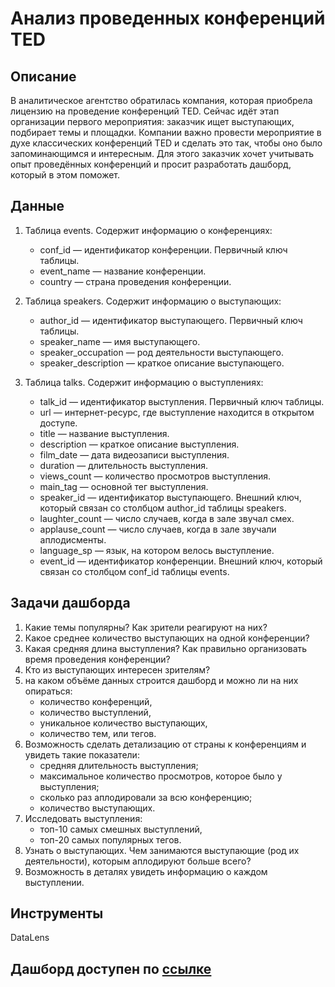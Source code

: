 # Анализ проведенных конференций TED

## Описание
В аналитическое агентство обратилась компания, которая приобрела лицензию на проведение конференций TED. Сейчас идёт этап организации первого мероприятия: заказчик ищет выступающих, подбирает темы и площадки. Компании важно провести мероприятие в духе классических конференций TED и сделать это так, чтобы оно было запоминающимся и интересным. Для этого заказчик хочет учитывать опыт проведённых конференций и просит разработать дашборд, который в этом поможет.

## Данные
1) Таблица events. Содержит информацию о конференциях:
    - conf_id — идентификатор конференции. Первичный ключ таблицы.
    - event_name — название конференции.
    - country — страна проведения конференции.
 
2) Таблица speakers. Содержит информацию о выступающих:  
    - author_id — идентификатор выступающего. Первичный ключ таблицы.  
    - speaker_name — имя выступающего.  
    - speaker_occupation — род деятельности выступающего.  
    - speaker_description — краткое описание выступающего.     

3) Таблица talks. Содержит информацию о выступлениях:  
    - talk_id — идентификатор выступления. Первичный ключ таблицы.  
    - url — интернет-ресурс, где выступление находится в открытом доступе.  
    - title — название выступления.  
    - description — краткое описание выступления.  
    - film_date — дата видеозаписи выступления.  
    - duration — длительность выступления.  
    - views_count — количество просмотров выступления.  
    - main_tag — основной тег выступления.  
    - speaker_id — идентификатор выступающего. Внешний ключ, который связан со столбцом author_id таблицы speakers.  
    - laughter_count — число случаев, когда в зале звучал смех.  
    - applause_count — число случаев, когда в зале звучали аплодисменты.  
    - language_sp — язык, на котором велось выступление.  
    - event_id — идентификатор конференции. Внешний ключ, который связан со столбцом conf_id таблицы events.

## Задачи дашборда

1) Какие темы популярны? Как зрители реагируют на них?
2) Какое среднее количество выступающих на одной конференции?
3) Какая средняя длина выступления? Как правильно организовать время проведения конференции?
4) Кто из выступающих интересен зрителям?
5) на каком объёме данных строится дашборд и можно ли на них опираться:
    - количество конференций,
    - количество выступлений,
    - уникальное количество выступающих,
    - количество тем, или тегов.
6) Возможность сделать детализацию от страны к конференциям и увидеть такие показатели:
    - средняя длительность выступления;
    - максимальное количество просмотров, которое было у выступления;
    - сколько раз аплодировали за всю конференцию;
    - количество выступающих.
7) Исследовать выступления:
    - топ-10 самых смешных выступлений,
    - топ-20 самых популярных тегов.
8) Узнать о выступающих. Чем занимаются выступающие (род их деятельности), которым аплодируют больше всего?
9) Возможность в деталях увидеть информацию о каждом выступлении.

## Инструменты
DataLens

## Дашборд доступен по [ссылке](https://datalens.yandex/c7oz0uld2nhwy)


